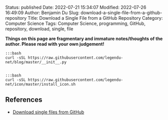 Status: published
Date: 2022-07-21 15:34:07
Modified: 2022-07-26 16:49:09
Author: Benjamin Du
Slug: download-a-single-file-from-a-github-repository
Title: Download a Single File from a GitHub Repository
Category: Computer Science
Tags: Computer Science, programming, GitHub, repository, download, single, file

**Things on this page are fragmentary and immature notes/thoughts of the author. Please read with your own judgement!**


    :::bash
    curl -sSL https://raw.githubusercontent.com/legendu-net/blog/master/__init__.py


    :::bash
    curl -sSL https://raw.githubusercontent.com/legendu-net/icon/master/install_icon.sh

## References

- [Download single files from GitHub](https://stackoverflow.com/questions/4604663/download-single-files-from-github)
